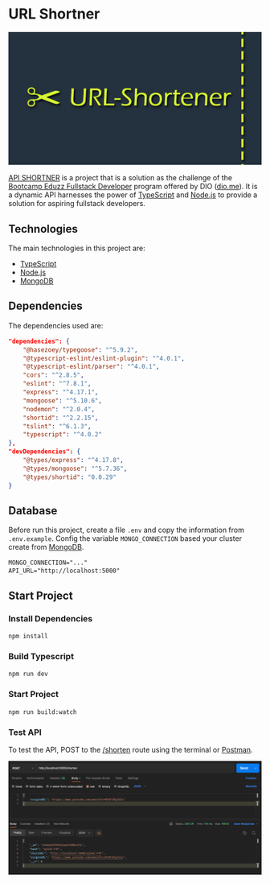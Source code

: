 # URL Shortner

![url-shortner](img/utl-shortner.png)

[API SHORTNER](https://github.com/Matheus1714/url-shortner) is a project that is a solution as the challenge of the [Bootcamp Eduzz Fullstack Developer](https://www.dio.me/bootcamp/eduzz-fullstack-developer) program offered by DIO ([dio.me](https://web.dio.me/)). It is a dynamic API harnesses the power of [TypeScript](https://www.typescriptlang.org/) and [Node.js](https://nodejs.org/) to provide a solution for aspiring fullstack developers.

## Technologies

The main technologies in this project are:

* [TypeScript](https://www.typescriptlang.org/)
* [Node.js](https://nodejs.org/)
* [MongoDB](https://www.mongodb.com/)

## Dependencies

The dependencies used are:

```json
"dependencies": {
    "@hasezoey/typegoose": "^5.9.2",
    "@typescript-eslint/eslint-plugin": "^4.0.1",
    "@typescript-eslint/parser": "^4.0.1",
    "cors": "^2.8.5",
    "eslint": "^7.8.1",
    "express": "^4.17.1",
    "mongoose": "^5.10.6",
    "nodemon": "^2.0.4",
    "shortid": "^2.2.15",
    "tslint": "^6.1.3",
    "typescript": "^4.0.2"
},
"devDependencies": {
    "@types/express": "^4.17.8",
    "@types/mongoose": "^5.7.36",
    "@types/shortid": "0.0.29"
}
```

## Database

Before run this project, create a file `.env` and copy the information from `.env.example`. Config the variable `MONGO_CONNECTION` based your cluster create from [MongoDB](https://www.mongodb.com/).

```env
MONGO_CONNECTION="..."
API_URL="http://localhost:5000"
```

## Start Project

### Install Dependencies

```shell
npm install
```

### Build Typescript

```shell
npm run dev
```

### Start Project

```shell
npm run build:watch
```

### Test API

To test the API, POST to the [/shorten](http://localhost:5000/shorten) route using the terminal or [Postman](https://www.postman.com/).

![test-postman](img/test-postman.png)